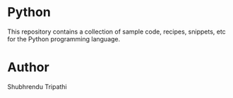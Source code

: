 # Python
This repository contains a collection of sample code, recipes, snippets, etc for the Python programming language.


# Author
Shubhrendu Tripathi

